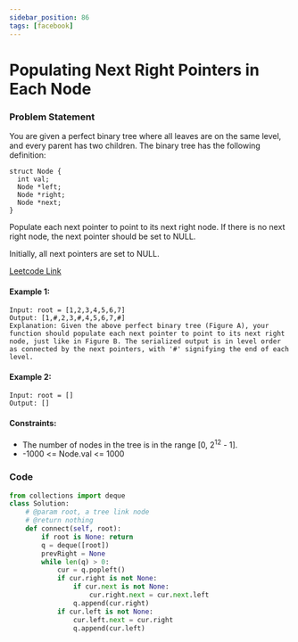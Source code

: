 ```yaml
---
sidebar_position: 86
tags: [facebook]
---
```


# Populating Next Right Pointers in Each Node

### Problem Statement

You are given a perfect binary tree where all leaves are on the same level, and every parent has two children. The binary tree has the following definition:

```
struct Node {
  int val;
  Node *left;
  Node *right;
  Node *next;
}
```

Populate each next pointer to point to its next right node. If there is no next right node, the next pointer should be set to NULL.

Initially, all next pointers are set to NULL.

[Leetcode Link](https://leetcode.com/problems/populating-next-right-pointers-in-each-node)

#### Example 1:

```
Input: root = [1,2,3,4,5,6,7]
Output: [1,#,2,3,#,4,5,6,7,#]
Explanation: Given the above perfect binary tree (Figure A), your function should populate each next pointer to point to its next right node, just like in Figure B. The serialized output is in level order as connected by the next pointers, with '#' signifying the end of each level.
```

#### Example 2:

```
Input: root = []
Output: []
```

#### Constraints:

- The number of nodes in the tree is in the range [0, 2<sup>12</sup> - 1].
- -1000 <= Node.val <= 1000

### Code

```python title="Python Code"
from collections import deque
class Solution:
    # @param root, a tree link node
    # @return nothing
    def connect(self, root):
        if root is None: return
        q = deque([root])
        prevRight = None
        while len(q) > 0:
            cur = q.popleft()
            if cur.right is not None:
                if cur.next is not None:
                    cur.right.next = cur.next.left
                q.append(cur.right)
            if cur.left is not None:
                cur.left.next = cur.right
                q.append(cur.left)

```
